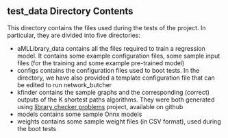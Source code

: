 ## test_data Directory Contents
This directory contains the files used during the tests of the project.
In particular, they are divided into five directories:
- aMLLibrary_data contains all the files required to train a regression model. 
It contains some example configuration files, some sample input files (for the training and some example pre-trained
model)
- configs contains the configuration files used to boot tests.
In the directory, we have also provided a template configuration file that can be edited to run network_butcher
- kfinder contains the sample graphs and the corresponding (correct) outputs of the K shortest paths algorithms.
They were both generated using [library checker problems](https://github.com/yosupo06/library-checker-problems) project,
available on github
- models contains some sample Onnx models
- weights contains some sample weight files (in CSV format), used during the boot tests